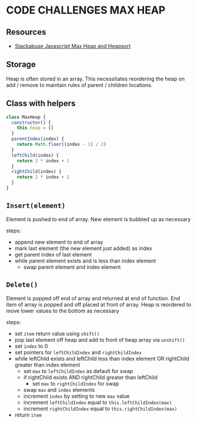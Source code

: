 # CODE CHALLENGES MAX HEAP

## Resources

- [Stackabuse Javascript Max Heap and Heapsort](https://stackabuse.com/heap-sort-in-javascript/)

## Storage

Heap is often stored in an array. This necessitates reordering the heap on add / remove to maintain rules of parent / children locations.

## Class with helpers

```js
class MaxHeap {
  constructor() {
    this.heap = []
  }
  parentIndex(index) {
    return Math.floor((index - 1) / 2)
  }
  leftChild(index) {
    return 2 * index + 1
  }
  rightChild(index) {
    return 2 * index + 2
  }
}
```

## `Insert(element)`

Element is pushed to end of array. New element is bubbled up as necessary

steps:

- append new element to end of array
- mark last element (the new element just added) as index
- get parent index of last element
- while parent element exists and is less than index element
  - swap parent element and index element

## `Delete()`

Element is popped off end of array and returned at end of function.
End item of array is popped and off placed at front of array.
Heap is reordered to move lower values to the bottom as necessary

steps:

- set `item` return value using `shift()`
- pop last element off heap and add to front of heap array via `unshift()`
- set `index` to 0
- set pointers for `leftChildIndex` and `rightChildIndex`
- while leftChild exists and leftChild less than index element
  OR rightChild greater than index element
  - set `max` to `leftChildIndex` as default for swap
  - if rightChild exists AND rightChild greater than leftChild
    - set `max` to `rightChildIndex` for swap
  - swap `max` and `index` elements
  - increment `index` by setting to new `max` value
  - increment `leftChildIndex` equal to `this.leftChildIndex(max)`
  - increment `rightChildIndex` equal to `this.rightChildIndex(max)`
- return `item`
